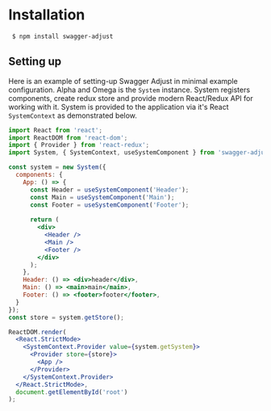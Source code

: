 # Installation

```sh
 $ npm install swagger-adjust
```

## Setting up

Here is an example of setting-up Swagger Adjust in minimal example configuration.
Alpha and Omega is the `System` instance. System registers components, create redux store
and provide modern React/Redux API for working with it. System is provided to the application
via it's React `SystemContext` as demonstrated below.

```jsx
import React from 'react';
import ReactDOM from 'react-dom';
import { Provider } from 'react-redux';
import System, { SystemContext, useSystemComponent } from 'swagger-adjust';

const system = new System({
  components: {
    App: () => {
      const Header = useSystemComponent('Header');
      const Main = useSystemComponent('Main');
      const Footer = useSystemComponent('Footer');
      
      return (        
        <div>
          <Header />
          <Main />
          <Footer />
        </div>  
      );
    },
    Header: () => <div>header</div>,
    Main: () => <main>main</main>,
    Footer: () => <footer>footer</footer>,
  }
});
const store = system.getStore();

ReactDOM.render(
  <React.StrictMode>
    <SystemContext.Provider value={system.getSystem}>
      <Provider store={store}>
        <App />
      </Provider>
    </SystemContext.Provider>
  </React.StrictMode>,
  document.getElementById('root')
);
```
